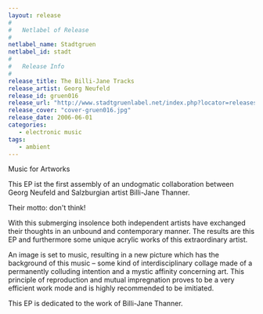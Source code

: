 ```yaml
---
layout: release
#
#   Netlabel of Release
#
netlabel_name: Stadtgruen
netlabel_id: stadt
#
#   Release Info
#
release_title: The Billi-Jane Tracks
release_artist: Georg Neufeld
release_id: gruen016
release_url: "http://www.stadtgruenlabel.net/index.php?locator=releases&id=30"
release_cover: "cover-gruen016.jpg"
release_date: 2006-06-01
categories:
   - electronic music
tags:
   - ambient
---
```

Music for Artworks

This EP ist the first assembly of an undogmatic collaboration between Georg Neufeld and Salzburgian artist Billi-Jane Thanner.

Their motto: don't think!

With this submerging insolence both independent artists have exchanged their thoughts in an unbound and contemporary manner. The results are this EP and furthermore some unique acrylic works of this extraordinary artist.

An image is set to music, resulting in a new picture which has the background of this music – some kind of interdisciplinary collage made of a permanently colluding intention and a mystic affinity concerning art. This principle of reproduction and mutual impregnation proves to be a very efficient work mode and is highly recommended to be imitiated.

This EP is dedicated to the work of Billi-Jane Thanner.
